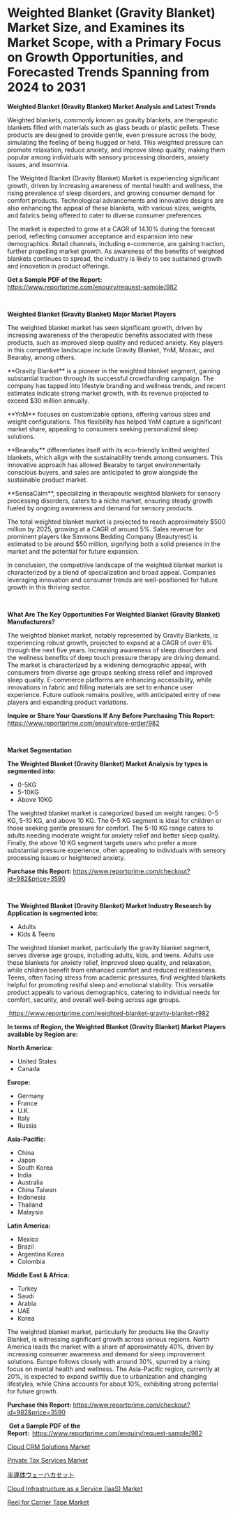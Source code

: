 <p><h1>Weighted Blanket (Gravity Blanket) Market Size, and Examines its Market Scope, with a Primary Focus on Growth Opportunities, and Forecasted Trends Spanning from 2024 to 2031</h1></p><p><strong>Weighted Blanket (Gravity Blanket) Market Analysis and Latest Trends</strong></p>
<p><p>Weighted blankets, commonly known as gravity blankets, are therapeutic blankets filled with materials such as glass beads or plastic pellets. These products are designed to provide gentle, even pressure across the body, simulating the feeling of being hugged or held. This weighted pressure can promote relaxation, reduce anxiety, and improve sleep quality, making them popular among individuals with sensory processing disorders, anxiety issues, and insomnia.</p><p>The Weighted Blanket (Gravity Blanket) Market is experiencing significant growth, driven by increasing awareness of mental health and wellness, the rising prevalence of sleep disorders, and growing consumer demand for comfort products. Technological advancements and innovative designs are also enhancing the appeal of these blankets, with various sizes, weights, and fabrics being offered to cater to diverse consumer preferences.</p><p>The market is expected to grow at a CAGR of 14.10% during the forecast period, reflecting consumer acceptance and expansion into new demographics. Retail channels, including e-commerce, are gaining traction, further propelling market growth. As awareness of the benefits of weighted blankets continues to spread, the industry is likely to see sustained growth and innovation in product offerings.</p></p>
<p><strong>Get a Sample PDF of the Report:&nbsp;</strong> <a href="https://www.reportprime.com/enquiry/request-sample/982">https://www.reportprime.com/enquiry/request-sample/982</a></p>
<p>&nbsp;</p>
<p><strong>Weighted Blanket (Gravity Blanket) Major Market Players</strong></p>
<p><p>The weighted blanket market has seen significant growth, driven by increasing awareness of the therapeutic benefits associated with these products, such as improved sleep quality and reduced anxiety. Key players in this competitive landscape include Gravity Blanket, YnM, Mosaic, and Bearaby, among others.</p><p>**Gravity Blanket** is a pioneer in the weighted blanket segment, gaining substantial traction through its successful crowdfunding campaign. The company has tapped into lifestyle branding and wellness trends, and recent estimates indicate strong market growth, with its revenue projected to exceed $30 million annually.</p><p>**YnM** focuses on customizable options, offering various sizes and weight configurations. This flexibility has helped YnM capture a significant market share, appealing to consumers seeking personalized sleep solutions.</p><p>**Bearaby** differentiates itself with its eco-friendly knitted weighted blankets, which align with the sustainability trends among consumers. This innovative approach has allowed Bearaby to target environmentally conscious buyers, and sales are anticipated to grow alongside the sustainable product market.</p><p>**SensaCalm**, specializing in therapeutic weighted blankets for sensory processing disorders, caters to a niche market, ensuring steady growth fueled by ongoing awareness and demand for sensory products.</p><p>The total weighted blanket market is projected to reach approximately $500 million by 2025, growing at a CAGR of around 5%. Sales revenue for prominent players like Simmons Bedding Company (Beautyrest) is estimated to be around $50 million, signifying both a solid presence in the market and the potential for future expansion.</p><p>In conclusion, the competitive landscape of the weighted blanket market is characterized by a blend of specialization and broad appeal. Companies leveraging innovation and consumer trends are well-positioned for future growth in this thriving sector.</p></p>
<p>&nbsp;</p>
<p><strong>What Are The Key Opportunities For Weighted Blanket (Gravity Blanket) Manufacturers?</strong></p>
<p><p>The weighted blanket market, notably represented by Gravity Blankets, is experiencing robust growth, projected to expand at a CAGR of over 6% through the next five years. Increasing awareness of sleep disorders and the wellness benefits of deep touch pressure therapy are driving demand. The market is characterized by a widening demographic appeal, with consumers from diverse age groups seeking stress relief and improved sleep quality. E-commerce platforms are enhancing accessibility, while innovations in fabric and filling materials are set to enhance user experience. Future outlook remains positive, with anticipated entry of new players and expanding product variations.</p></p>
<p><strong>Inquire or Share Your Questions If Any Before Purchasing This Report:</strong> <a href="https://www.reportprime.com/enquiry/pre-order/982">https://www.reportprime.com/enquiry/pre-order/982</a></p>
<p>&nbsp;</p>
<p><strong>Market Segmentation</strong></p>
<p><strong>The Weighted Blanket (Gravity Blanket) Market Analysis by types is segmented into:</strong></p>
<p><ul><li>0-5KG</li><li>5-10KG</li><li>Above 10KG</li></ul></p>
<p><p>The weighted blanket market is categorized based on weight ranges: 0-5 KG, 5-10 KG, and above 10 KG. The 0-5 KG segment is ideal for children or those seeking gentle pressure for comfort. The 5-10 KG range caters to adults needing moderate weight for anxiety relief and better sleep quality. Finally, the above 10 KG segment targets users who prefer a more substantial pressure experience, often appealing to individuals with sensory processing issues or heightened anxiety.</p></p>
<p><strong>Purchase this Report:&nbsp;</strong><a href="https://www.reportprime.com/checkout?id=982&price=3590">https://www.reportprime.com/checkout?id=982&price=3590</a></p>
<p>&nbsp;</p>
<p><strong>The Weighted Blanket (Gravity Blanket) Market Industry Research by Application is segmented into:</strong></p>
<p><ul><li>Adults</li><li>Kids & Teens</li></ul></p>
<p><p>The weighted blanket market, particularly the gravity blanket segment, serves diverse age groups, including adults, kids, and teens. Adults use these blankets for anxiety relief, improved sleep quality, and relaxation, while children benefit from enhanced comfort and reduced restlessness. Teens, often facing stress from academic pressures, find weighted blankets helpful for promoting restful sleep and emotional stability. This versatile product appeals to various demographics, catering to individual needs for comfort, security, and overall well-being across age groups.</p></p>
<p><a href="https://www.reportprime.com/weighted-blanket-gravity-blanket-r982">&nbsp;https://www.reportprime.com/weighted-blanket-gravity-blanket-r982</a></p>
<p><strong>In terms of Region, the Weighted Blanket (Gravity Blanket) Market Players available by Region are:</strong></p>
<p>
    <p> <strong> North America: </strong>
        <ul>
            <li>United States</li>
            <li>Canada</li>
        </ul>
        </p> 
    <p> <strong> Europe: </strong>
        <ul>
            <li>Germany</li>
            <li>France</li>
            <li>U.K.</li>
            <li>Italy</li>
            <li>Russia</li>
        </ul>
        </p> 
    <p> <strong> Asia-Pacific: </strong>
        <ul>
            <li>China</li>
            <li>Japan</li>
            <li>South Korea</li>
            <li>India</li>
            <li>Australia</li>
            <li>China Taiwan</li>
            <li>Indonesia</li>
            <li>Thailand</li>
            <li>Malaysia</li>
        </ul>
        </p> 
    <p> <strong> Latin America: </strong>
        <ul>
            <li>Mexico</li>
            <li>Brazil</li>
            <li>Argentina Korea</li>
            <li>Colombia</li>
        </ul>
        </p> 
    <p> <strong> Middle East & Africa: </strong>
        <ul>
            <li>Turkey</li>
            <li>Saudi</li>
            <li>Arabia</li>
            <li>UAE</li>
            <li>Korea</li>
        </ul>
    </p>
    </p>
<p><p>The weighted blanket market, particularly for products like the Gravity Blanket, is witnessing significant growth across various regions. North America leads the market with a share of approximately 40%, driven by increasing consumer awareness and demand for sleep improvement solutions. Europe follows closely with around 30%, spurred by a rising focus on mental health and wellness. The Asia-Pacific region, currently at 20%, is expected to expand swiftly due to urbanization and changing lifestyles, while China accounts for about 10%, exhibiting strong potential for future growth.</p></p>
<p><strong>Purchase this Report: </strong><a href="https://www.reportprime.com/checkout?id=982&price=3590">https://www.reportprime.com/checkout?id=982&price=3590</a></p>
<p>&nbsp;<strong>Get a Sample PDF of the Report:&nbsp;&nbsp;</strong><a href="https://www.reportprime.com/enquiry/request-sample/982">https://www.reportprime.com/enquiry/request-sample/982</a></p>
<p><strong></strong></p>
<p><p><a href="https://medium.com/@kaceyrath_40350/cloud-crm-solutions-market-trends-and-market-growth-outlook-2024-2031-7521904d8a2a">Cloud CRM Solutions Market</a></p><p><a href="https://medium.com/@kaceyrath_40350/pioneering-growth-analyzing-global-private-tax-services-market-dynamics-2024-2031-754873b369dc">Private Tax Services Market</a></p><p><a href="https://medium.com/@samleite85/%E5%8D%8A%E5%B0%8E%E4%BD%93%E3%82%A6%E3%82%A7%E3%83%8F%E3%83%BC%E3%82%AB%E3%82%BB%E3%83%83%E3%83%88%E3%81%AE%E5%B8%82%E5%A0%B4%E3%82%B7%E3%82%A7%E3%82%A2%E3%81%A8%E5%B8%82%E5%A0%B4%E5%88%86%E6%9E%90-%E6%88%90%E9%95%B7%E3%83%88%E3%83%AC%E3%83%B3%E3%83%89%E3%81%A82024%E5%B9%B4%E3%81%8B%E3%82%892031%E5%B9%B4%E3%81%BE%E3%81%A7%E3%81%AE%E4%BA%88%E6%B8%AC-58e2e4d61079">半導体ウェーハカセット</a></p><p><a href="https://issuu.com/reportprime-2/docs/cloud-infrastructure-as-a-service-i_825420b0861f28">Cloud Infrastructure as a Service (IaaS) Market</a></p><p><a href="https://github.com/tamvrosiya/Market-Research-Report-List-5/blob/main/reel-for-carrier-tape-market.md">Reel for Carrier Tape Market</a></p></p>